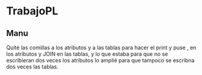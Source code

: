 # TrabajoPL

## Manu
Quité las comillas a los atributos y a las tablas para hacer el print y puse , en los atributos y JOIN en las tablas, y lo que estaba para que no se escribieran dos veces los atributos lo amplié para que tampoco se escribna dos veces las tablas.
